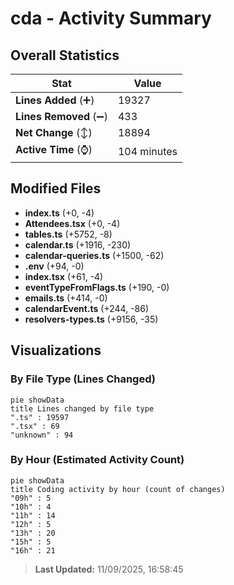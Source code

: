# cda - Activity Summary 

## Overall Statistics

| Stat                   | Value                                                             |
| ---------------------- | ----------------------------------------------------------------- |
| **Lines Added** (➕)   | 19327                                          |
| **Lines Removed** (➖) | 433                                        |
| **Net Change** (↕)    | 18894                |
| **Active Time** (⌚)   | 104 minutes |


## Modified Files
- **index.ts** (+0, -4)
- **Attendees.tsx** (+0, -4)
- **tables.ts** (+5752, -8)
- **calendar.ts** (+1916, -230)
- **calendar-queries.ts** (+1500, -62)
- **.env** (+94, -0)
- **index.tsx** (+61, -4)
- **eventTypeFromFlags.ts** (+190, -0)
- **emails.ts** (+414, -0)
- **calendarEvent.ts** (+244, -86)
- **resolvers-types.ts** (+9156, -35)

## Visualizations

### By File Type (Lines Changed)

```mermaid
pie showData
title Lines changed by file type
".ts" : 19597
".tsx" : 69
"unknown" : 94
```

### By Hour (Estimated Activity Count)

```mermaid
pie showData
title Coding activity by hour (count of changes)
"09h" : 5
"10h" : 4
"11h" : 14
"12h" : 5
"13h" : 20
"15h" : 5
"16h" : 21
```


> **Last Updated:** 11/09/2025, 16:58:45